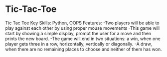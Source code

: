 # Tic-Tac-Toe
Tic Tac Toe Key Skills: Python, OOPS Features: -Two players will be able to play against each other by using proper mouse movements  -This game will start by showing a simple display, prompt the user for a move and then prints the new board.  -The game will end in two situations: a win, when one player gets three in a row, horizontally, vertically or diagonally.  -A draw, when there are no remaining places to choose and neither of them has won.
